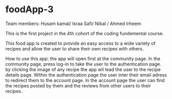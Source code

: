 # foodApp-3
Team members:
Husam kamal/
Israa Safi/
Nibal /
Ahmed Irheem

 This is the first project in the 4th cohort of the coding fundemental course.

This food app is created to provide an easy access to a wide variety of recipes and allow the user to share their own recipes with others. 

How to use this app:
the app will open first at the community page.
In the community page, press log-in to take the user to the authentication page.
by clicking the image of any recipe the app wil lead the user to the recipe details page.
Within the authentication page the user inter their email adress to redirect them to the account page.
In the account page the user can find the recipes posted by them and the reviews from other users to their recipes.
